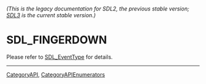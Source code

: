 ###### (This is the legacy documentation for SDL2, the previous stable version; [SDL3](https://wiki.libsdl.org/SDL3/) is the current stable version.)
# SDL_FINGERDOWN

Please refer to [SDL_EventType](SDL_EventType) for details.

----
[CategoryAPI](CategoryAPI), [CategoryAPIEnumerators](CategoryAPIEnumerators)

